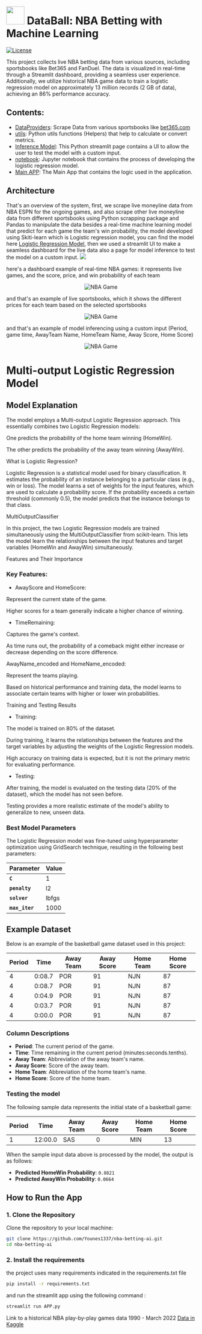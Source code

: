 # <img src="favicon.ico" width="48"> DataBall: NBA Betting with Machine Learning

[![License](https://img.shields.io/github/license/klane/databall.svg?label=License)](LICENSE)

This project collects live NBA betting data from various sources, including sportsbooks like Bet365 and FanDuel. The data is visualized in real-time through a Streamlit dashboard, providing a seamless user experience. Additionally, we utilize historical NBA game data to train a logistic regression model on approximately 13 million records (2 GB of data), achieving an 86% performance accuracy.

## Contents:

- [DataProviders](https://github.com/Younes1337/nba-betting-ai/blob/main/utils/DataProviders.py): Scrape Data from various sportsbooks like [bet365.com](https://www.bet365.com/#/HO/)
- [utils](https://github.com/Younes1337/nba-betting-ai/blob/main/utils/utils.py): Python utils functions (Helpers) that help to calculate or convert metrics.
- [Inference Model](https://github.com/Younes1337/nba-betting-ai/blob/main/pages/inference_model.py): This Python streamlit page contains a UI to allow the user to test the model with a custom input.
- [notebook](https://github.com/Younes1337/nba-betting-ai/blob/main/Model/NBA%20Model.ipynb): Jupyter notebook that contains the process of developing the logistic regression model.
- [Main APP](https://github.com/Younes1337/nba-betting-ai/blob/main/APP.py): The Main App that contains the logic used in the application.

## Architecture
That's an overview of the system, first, we scrape live moneyline data from NBA ESPN for the ongoing games, and also scrape other live moneyline data from different sportsbooks using Python scrapping package and Pandas to manipulate the data besides a real-time machine learning model that predict for each game the team's win probability, the model developed using Skiti-learn which is Logistic regression model, you can find the model here [Logistic Regression Model](https://github.com/Younes1337/nba-betting-ai/blob/main/Model/multi_output_model.pkl), then we used a streamlit UI to make a seamless dashboard for the live data also a page for model inference to test the model on a custom input.
<img src="Arch.png"> 

here's a dashboard example of real-time NBA games: it represents live games, and the score, price, and win probability of each team

<p align="center">
  <img src="real-time-nba-game.png" alt="NBA Game">
</p>
and that's an example of live sportsbooks, which it shows the different prices for each team based on the selected sportsbooks

<p align="center">
  <img src="sportsbooks-nba.png" alt="NBA Game">
</p>

and that's an example of model inferencing using a custom input (Period, game time, AwayTeam Name, HomeTeam Name, Away Score, Home Score)

<p align="center">
  <img src="inference-model.png" alt="NBA Game">
</p>

# Multi-output Logistic Regression Model

## Model Explanation

The model employs a Multi-output Logistic Regression approach. This essentially combines two Logistic Regression models:

One predicts the probability of the home team winning (HomeWin).

The other predicts the probability of the away team winning (AwayWin).

What is Logistic Regression?

Logistic Regression is a statistical model used for binary classification. It estimates the probability of an instance belonging to a particular class (e.g., win or loss). The model learns a set of weights for the input features, which are used to calculate a probability score. If the probability exceeds a certain threshold (commonly 0.5), the model predicts that the instance belongs to that class.

MultiOutputClassifier

In this project, the two Logistic Regression models are trained simultaneously using the MultiOutputClassifier from scikit-learn. This lets the model learn the relationships between the input features and target variables (HomeWin and AwayWin) simultaneously.

Features and Their Importance

### Key Features:

* AwayScore and HomeScore:

Represent the current state of the game.

Higher scores for a team generally indicate a higher chance of winning.

* TimeRemaining:

Captures the game's context.

As time runs out, the probability of a comeback might either increase or decrease depending on the score difference.

AwayName_encoded and HomeName_encoded:

Represent the teams playing.

Based on historical performance and training data, the model learns to associate certain teams with higher or lower win probabilities.

Training and Testing Results

* Training:

The model is trained on 80% of the dataset.

During training, it learns the relationships between the features and the target variables by adjusting the weights of the Logistic Regression models.

High accuracy on training data is expected, but it is not the primary metric for evaluating performance.

* Testing:

After training, the model is evaluated on the testing data (20% of the dataset), which the model has not seen before.

Testing provides a more realistic estimate of the model's ability to generalize to new, unseen data.

### Best Model Parameters

The Logistic Regression model was fine-tuned using hyperparameter optimization using GridSearch technique, resulting in the following best parameters:

| Parameter               | Value  |
|-------------------------|--------|
| **`C`**                | 1      |
| **`penalty`**          | l2     |
| **`solver`**           | lbfgs  |
| **`max_iter`**         | 1000   |

## Example Dataset

Below is an example of the basketball game dataset used in this project:

| Period  | Time   | Away Team | Away Score | Home Team | Home Score |
|---------|--------|-----------|------------|-----------|------------|
| 4       | 0:08.7 | POR       | 91         | NJN       | 87         |
| 4       | 0:08.7 | POR       | 91         | NJN       | 87         |
| 4       | 0:04.9 | POR       | 91         | NJN       | 87         |
| 4       | 0:03.7 | POR       | 91         | NJN       | 87         |
| 4       | 0:00.0 | POR       | 91         | NJN       | 87         |

### Column Descriptions
- **Period**: The current period of the game.
- **Time**: Time remaining in the current period (minutes:seconds.tenths).
- **Away Team**: Abbreviation of the away team's name.
- **Away Score**: Score of the away team.
- **Home Team**: Abbreviation of the home team's name.
- **Home Score**: Score of the home team.

### Testing the model
The following sample data represents the initial state of a basketball game:

| Period | Time    | Away Team | Away Score | Home Team | Home Score |
|--------|---------|-----------|------------|-----------|------------|
| 1      | 12:00.0 | SAS       | 0          | MIN       | 13         |


When the sample input data above is processed by the model, the output is as follows:

- **Predicted HomeWin Probability**: `0.8821`
- **Predicted AwayWin Probability**: `0.0664`

## How to Run the App

### 1. Clone the Repository
Clone the repository to your local machine:
```bash
git clone https://github.com/Younes1337/nba-betting-ai.git
cd nba-betting-ai
```
### 2. Install the requirements
the project uses many requirements indicated in the requirements.txt file 
```bash
pip install -r requirements.txt
```
and run the streamlit app using the following command : 
```bash
streamlit run APP.py
```

Link to a historical NBA play-by-play games data 1990 - March 2022 [Data in Kaggle](https://www.kaggle.com/datasets/xocelyk/nba-pbp)
